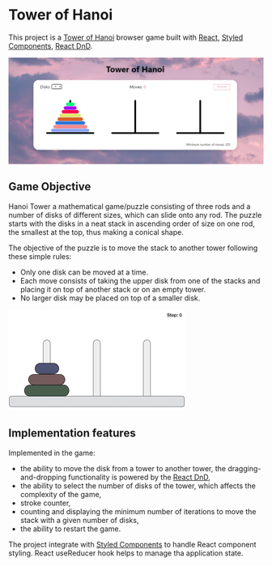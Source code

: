 # Tower of Hanoi
This project is a [Tower of Hanoi](https://en.wikipedia.org/wiki/Tower_of_Hanoi) browser 
game built with [React](https://react.dev/), [Styled Components](https://styled-components.com/),
[React DnD](https://react-dnd.github.io/react-dnd/about).

![Application preview](./public/tower_of_hanoi_preview.png)

## Game Objective
Hanoi Tower a mathematical game/puzzle consisting of three rods and a number of disks of different sizes, 
which can slide onto any rod. The puzzle starts with the disks in a neat stack in ascending order of size on one rod, 
the smallest at the top, thus making a conical shape.

The objective of the puzzle is to move the stack to another tower following these simple rules:

* Only one disk can be moved at a time.
* Each move consists of taking the upper disk from one of the stacks and placing it on top of another stack or on an empty tower.
* No larger disk may be placed on top of a smaller disk.

![Tower of Hanoi](./public/tower_of_hanoi.gif)

## Implementation features

Implemented in the game:
* the ability to move the disk from a tower to another tower, the dragging-and-dropping functionality
  is powered by the [React DnD](https://react-dnd.github.io/react-dnd/about),
* the ability to select the number of disks of the tower, which affects the complexity of the game,
* stroke counter,
* counting and displaying the minimum number of iterations to move the stack with a given number of disks,
* the ability to restart the game.

The project integrate with [Styled Components](https://styled-components.com/) to handle React component styling.
React useReducer hook helps to manage tha application state.

